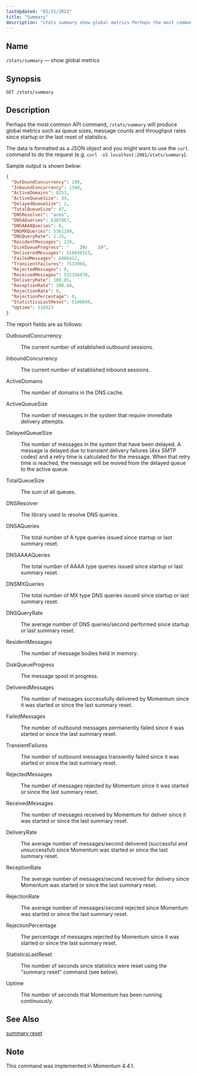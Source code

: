 ```yaml
---
lastUpdated: "01/31/2023"
title: "Summary"
description: "stats summary show global metrics Perhaps the most common API command stats summary will produce global metrics such as queue sizes message counts and throughput rates since startup or the last reset of statistics"
---
```


<a name="http_api_stats.summary"></a>
## Name

`/stats/summary` — show global metrics

## Synopsis

`GET /stats/summary`

## Description

Perhaps the most common API command, `/stats/summary` will produce global metrics such as queue sizes, message counts and throughput rates since startup or the last reset of statistics.

The data is formatted as a JSON object and you might want to use the `curl` command to do the request (e.g. `curl -sS localhost:2081/stats/summary`).

Sample output is shown below:

```json
{
  "OutboundConcurrency": 209,
  "InboundConcurrency": 1340,
  "ActiveDomains": 8253,
  "ActiveQueueSize": 39,
  "DelayedQueueSize": 2,
  "TotalQueueSize": 47,
  "DNSResolver": "ares",
  "DNSAQueries": 6307067,
  "DNSAAAAQueries": 0,
  "DNSMXQueries": 5361180,
  "DNSQueryRate": 2.25,
  "ResidentMessages": 120,
  "DiskQueueProgress": "    29/    29",
  "DeliveredMessages": 516030153,
  "FailedMessages": 6406412,
  "TransientFailures": 7533966,
  "RejectedMessages": 0,
  "ReceivedMessages": 522356470,
  "DeliveryRate": 100.85,
  "ReceptionRate": 100.84,
  "RejectionRate": 0,
  "RejectionPercentage": 0,
  "StatisticsLastReset": 5180099,
  "Uptime": 510923
}
```

The report fields are as follows:

<dl class="variablelist">

<dt>OutboundConcurrency</dt>

<dd>

The current number of established outbound sessions.

</dd>

<dt>InboundConcurrency</dt>

<dd>

The current number of established inbound sessions.

</dd>

<dt>ActiveDomains</dt>

<dd>

The number of domains in the DNS cache.

</dd>

<dt>ActiveQueueSize</dt>

<dd>

The number of messages in the system that require immediate delivery attempts.

</dd>

<dt>DelayedQueueSize</dt>

<dd>

The number of messages in the system that have been delayed. A message is delayed due to transient delivery failures (4xx SMTP codes) and a retry time is calculated for the message. When that retry time is reached, the message will be moved from the delayed queue to the active queue.

</dd>

<dt>TotalQueueSize</dt>

<dd>

The sum of all queues.

</dd>

<dt>DNSResolver</dt>

<dd>

The library used to resolve DNS queries.

</dd>

<dt>DNSAQueries</dt>

<dd>

The total number of A type queries issued since startup or last summary reset.

</dd>

<dt>DNSAAAAQueries</dt>

<dd>

The total number of AAAA type queries issued since startup or last summary reset.

</dd>

<dt>DNSMXQueries</dt>

<dd>

The total number of MX type DNS queries issued since startup or last summary reset.

</dd>

<dt>DNSQueryRate</dt>

<dd>

The average number of DNS queries/second performed since startup or last summary reset.

</dd>

<dt>ResidentMessages</dt>

<dd>

The number of message bodies held in memory.

</dd>

<dt>DiskQueueProgress</dt>

<dd>

The message spool in progress.

</dd>

<dt>DeliveredMessages</dt>

<dd>

The number of messages successfully delivered by Momentum since it was started or since the last summary reset.

</dd>

<dt>FailedMessages</dt>

<dd>

The number of outbound messages permanently failed since it was started or since the last summary reset.

</dd>

<dt>TransientFailures</dt>

<dd>

The number of outbound messages transiently failed since it was started or since the last summary reset.

</dd>

<dt>RejectedMessages</dt>

<dd>

The number of messages rejected by Momentum since it was started or since the last summary reset.

</dd>

<dt>ReceivedMessages</dt>

<dd>

The number of messages received by Momentum for deliver since it was started or since the last summary reset.

</dd>

<dt>DeliveryRate</dt>

<dd>

The average number of messages/second delivered (successful and unsuccessful) since Momentum was started or since the last summary reset.

</dd>

<dt>ReceptionRate</dt>

<dd>

The average number of messages/second received for delivery since Momentum was started or since the last summary reset.

</dd>

<dt>RejectionRate</dt>

<dd>

The average number of messages/second rejected since Momentum was started or since the last summary reset.

</dd>

<dt>RejectionPercentage</dt>

<dd>

The percentage of messages rejected by Momentum since it was started or since the last summary reset.

</dd>

<dt>StatisticsLastReset</dt>

<dd>

The number of seconds since statistics were reset using the "summary reset" command (see below).

</dd>

<dt>Uptime</dt>

<dd>

The number of seconds that Momentum has been running continuously.

</dd>

</dl>

## See Also

[summary reset](/momentum/4/console-commands/summary-reset)

## Note

This command was implemented in Momentum 4.4.1.
